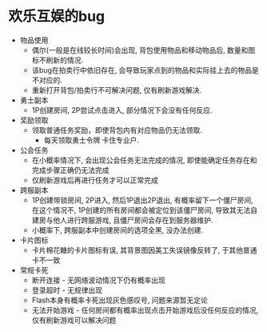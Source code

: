 # 欢乐互娱的bug

* 物品使用
  * 偶尔(一般是在线较长时间)会出现, 背包使用物品和移动物品后, 数量和图标不刷新的情况.
  * 该bug在拍卖行中依旧存在, 会导致玩家点到的物品和实际挂上去的物品是不对应的.
  * 重新打开背包/拍卖行不可解决问题, 仅有刷新游戏解决.
* 勇士副本
  * 1P创建房间, 2P尝试点击进入, 部分情况下会没有任何反应.
* 奖励领取
  * 领取普通任务奖励，即使背包内有对应物品仍无法领取.
    * 每天领取勇士令牌 卡住专业户.
* 公会任务
  * 在小概率情况下, 会出现公会任务无法完成的情况, 即使能确定任务存在和完成步骤正确仍无法完成
  * 仅刷新游戏后再进行任务才可以正常完成
* 跨服副本
  * 1P创建带锁房间, 2P进入, 然后1P退出2P退出, 有概率留下一个僵尸房间, 在这个情况不, 1P创建的所有房间都会被定位到该僵尸房间, 导致其无法自建房与他人进行跨服游戏, 且僵尸房间会存在到服务器维护.
  * 小概率下, 跨服副本中创建房间的选项全黑, 没办法创建.
* 卡片图标
  * 卡片棉花糖的卡片图标有误, 其背景图因美工失误镜像反转了, 于其他普通卡不一致 
* 常规卡死
  * 断开连接 - 无网络波动情况下仍有概率出现
  * 登录超时 - 无规律出现
  * Flash本身有概率卡死出现灰色感叹号, 问题来源暂无定论
  * 无法开始游戏 - 任何房间都有概率出现点击开始游戏后没任何反应的情况, 仅有刷新游戏可以解决问题
